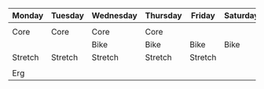 | Monday | Tuesday | Wednesday | Thursday | Friday | Saturday | Sunday |  
| ---- | ---- | ---- | ---- | ---- | ---- | ---- |  
|  |  |  |  |  |  |  |
| Core | Core | Core | Core |  |  |  |
|  |  |   Bike | Bike | Bike | Bike | |
| Stretch |  Stretch | Stretch | Stretch | Stretch |  |  |
|  |  |  |  |  |  |  |
| Erg |  |  |  |  |  |  |